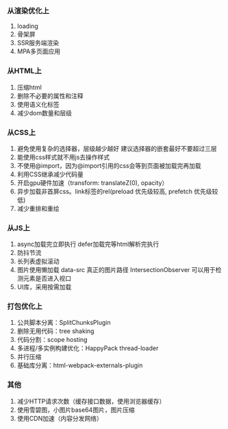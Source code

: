 ### 从渲染优化上
1. loading
2. 骨架屏
3. SSR服务端渲染
4. MPA多页面应用

### 从HTML上
1. 压缩html
2. 删除不必要的属性和注释
3. 使用语义化标签
4. 减少dom数量和层级

### 从CSS上
1. 避免使用复杂的选择器，层级越少越好 建议选择器的嵌套最好不要超过三层
2. 能使用css样式就不用js去操作样式
3. 不使用@import，因为@import引用的css会等到页面被加载完再加载
4. 利用CSS继承减少代码量
5. 开启gpu硬件加速（transform: translateZ(0), opacity）
6. 异步加载非首屏css。link标签的rel(preload 优先级较高, prefetch 优先级较低)
7. 减少重排和重绘

### 从JS上
1. async加载完立即执行  defer加载完等html解析完执行
2. 防抖节流
3. 长列表虚拟滚动
4. 图片使用懒加载  data-src 真正的图片路径    IntersectionObserver 可以用于检测元素是否进入视口
5. UI库，采用按需加载

### 打包优化上
1. 公共脚本分离：SplitChunksPlugin
2. 删除⽆用代码：tree shaking
3. 代码分割：scope hosting
4. 多进程/多实例构建优化：HappyPack  thread-loader
5. 并行压缩
6. 基础库分离：html-webpack-externals-plugin

### 其他
1. 减少HTTP请求次数（缓存接口数据，使用浏览器缓存）
2. 使用雪碧图，小图片base64图片，图片压缩
3. 使用CDN加速（内容分发网络）